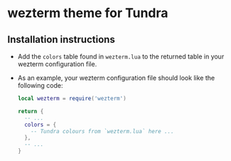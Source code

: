 # wezterm theme for Tundra

## Installation instructions

- Add the `colors` table found in `wezterm.lua` to the returned table in your
  wezterm configuration file.

- As an example, your wezterm configuration file should look like the following
  code:

  ```lua
  local wezterm = require('wezterm')

  return {
    -- ...
    colors = {
      -- Tundra colours from `wezterm.lua` here ...
    },
    -- ...
  }
  ```
